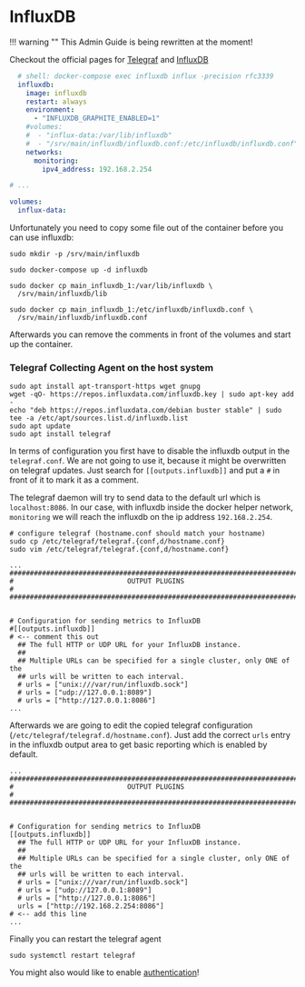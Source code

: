 # InfluxDB

!!! warning ""
	This Admin Guide is being rewritten at the moment!



Checkout the official pages for [Telegraf](https://www.influxdata.com/time-series-platform/telegraf/) and
[InfluxDB](https://www.influxdata.com/products/influxdb-overview/)  

```yaml
  # shell: docker-compose exec influxdb influx -precision rfc3339
  influxdb:
    image: influxdb
    restart: always
    environment:
      - "INFLUXDB_GRAPHITE_ENABLED=1"
    #volumes:
    #  - "influx-data:/var/lib/influxdb"
    #  - "/srv/main/influxdb/influxdb.conf:/etc/influxdb/influxdb.conf"
    networks:
      monitoring:
        ipv4_address: 192.168.2.254

# ...

volumes:
  influx-data:
```

Unfortunately you need to copy some file out of the container before you can use influxdb:
```shell
sudo mkdir -p /srv/main/influxdb

sudo docker-compose up -d influxdb

sudo docker cp main_influxdb_1:/var/lib/influxdb \
  /srv/main/influxdb/lib

sudo docker cp main_influxdb_1:/etc/influxdb/influxdb.conf \
  /srv/main/influxdb/influxdb.conf
```

Afterwards you can remove the comments in front of the volumes and start up the container.

### Telegraf Collecting Agent on the host system
```shell
sudo apt install apt-transport-https wget gnupg
wget -qO- https://repos.influxdata.com/influxdb.key | sudo apt-key add -
echo "deb https://repos.influxdata.com/debian buster stable" | sudo tee -a /etc/apt/sources.list.d/influxdb.list
sudo apt update
sudo apt install telegraf
```

In terms of configuration you first have to disable the influxdb output in the `telegraf.conf`.
We are not going to use it, because it might be overwritten on telegraf updates.
Just search for `[[outputs.influxdb]]` and put a `#` in front of it to mark it as a comment.

The telegraf daemon will try to send data to the default url which is `localhost:8086`.
In our case, with influxdb inside the docker helper network, `monitoring` we will reach the influxdb on the ip address `192.168.2.254`.

```
# configure telegraf (hostname.conf should match your hostname)
sudo cp /etc/telegraf/telegraf.{conf,d/hostname.conf}
sudo vim /etc/telegraf/telegraf.{conf,d/hostname.conf}
```

```shell
...
###############################################################################
#                            OUTPUT PLUGINS                                   #
###############################################################################


# Configuration for sending metrics to InfluxDB
#[[outputs.influxdb]]                                                         # <-- comment this out
  ## The full HTTP or UDP URL for your InfluxDB instance.
  ##
  ## Multiple URLs can be specified for a single cluster, only ONE of the
  ## urls will be written to each interval.
  # urls = ["unix:///var/run/influxdb.sock"]
  # urls = ["udp://127.0.0.1:8089"]
  # urls = ["http://127.0.0.1:8086"]
...
```

Afterwards we are going to edit the copied telegraf configuration (`/etc/telegraf/telegraf.d/hostname.conf`). Just add the correct `urls` entry in the influxdb output area to get basic reporting which is enabled by default.

```shell
...
###############################################################################
#                            OUTPUT PLUGINS                                   #
###############################################################################


# Configuration for sending metrics to InfluxDB
[[outputs.influxdb]]
  ## The full HTTP or UDP URL for your InfluxDB instance.
  ##
  ## Multiple URLs can be specified for a single cluster, only ONE of the
  ## urls will be written to each interval.
  # urls = ["unix:///var/run/influxdb.sock"]
  # urls = ["udp://127.0.0.1:8089"]
  # urls = ["http://127.0.0.1:8086"]
  urls = ["http://192.168.2.254:8086"]                                             # <-- add this line
...
```

Finally you can restart the telegraf agent
```shell
sudo systemctl restart telegraf
```

You might also would like to enable [authentication](https://docs.influxdata.com/influxdb/v1.7/administration/authentication_and_authorization/)!
